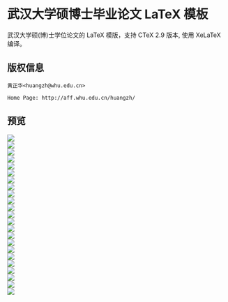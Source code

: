 # 武汉大学硕博士毕业论文 LaTeX 模板

武汉大学硕(博)士学位论文的 LaTeX 模版，支持 CTeX 2.9 版本, 使用 XeLaTeX 编译。 

## 版权信息

```
黄正华<huangzh@whu.edu.cn>

Home Page: http://aff.whu.edu.cn/huangzh/
```

## 预览

![](https://github.com/DeathKing/LaTeX-Template-Cn/blob/master/Preview/whubook-01.png)  
![](https://github.com/DeathKing/LaTeX-Template-Cn/blob/master/Preview/whubook-02.png)  
![](https://github.com/DeathKing/LaTeX-Template-Cn/blob/master/Preview/whubook-03.png)  
![](https://github.com/DeathKing/LaTeX-Template-Cn/blob/master/Preview/whubook-04.png)  
![](https://github.com/DeathKing/LaTeX-Template-Cn/blob/master/Preview/whubook-05.png)  
![](https://github.com/DeathKing/LaTeX-Template-Cn/blob/master/Preview/whubook-06.png)  
![](https://github.com/DeathKing/LaTeX-Template-Cn/blob/master/Preview/whubook-07.png)  
![](https://github.com/DeathKing/LaTeX-Template-Cn/blob/master/Preview/whubook-08.png)  
![](https://github.com/DeathKing/LaTeX-Template-Cn/blob/master/Preview/whubook-09.png)  
![](https://github.com/DeathKing/LaTeX-Template-Cn/blob/master/Preview/whubook-10.png)  
![](https://github.com/DeathKing/LaTeX-Template-Cn/blob/master/Preview/whubook-11.png)  
![](https://github.com/DeathKing/LaTeX-Template-Cn/blob/master/Preview/whubook-12.png)  
![](https://github.com/DeathKing/LaTeX-Template-Cn/blob/master/Preview/whubook-13.png)  
![](https://github.com/DeathKing/LaTeX-Template-Cn/blob/master/Preview/whubook-14.png)  
![](https://github.com/DeathKing/LaTeX-Template-Cn/blob/master/Preview/whubook-15.png)  
![](https://github.com/DeathKing/LaTeX-Template-Cn/blob/master/Preview/whubook-16.png)  
![](https://github.com/DeathKing/LaTeX-Template-Cn/blob/master/Preview/whubook-17.png)  
![](https://github.com/DeathKing/LaTeX-Template-Cn/blob/master/Preview/whubook-18.png)  
![](https://github.com/DeathKing/LaTeX-Template-Cn/blob/master/Preview/whubook-19.png)  
![](https://github.com/DeathKing/LaTeX-Template-Cn/blob/master/Preview/whubook-20.png)  
![](https://github.com/DeathKing/LaTeX-Template-Cn/blob/master/Preview/whubook-21.png)  
![](https://github.com/DeathKing/LaTeX-Template-Cn/blob/master/Preview/whubook-22.png)  
![](https://github.com/DeathKing/LaTeX-Template-Cn/blob/master/Preview/whubook-23.png)  